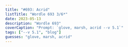 ```yaml
---
title: "#693: Acrid"
listTitle: "Wordle 693 3/6*"
date: 2023-05-13
description: "Wordle 693"
coverCaption: "Prompt: `glove, marsh, acrid --v 5.1`"
tags: ["--v 5.1", "blog"]
guesses: "glove, marsh, acrid"
---
```

